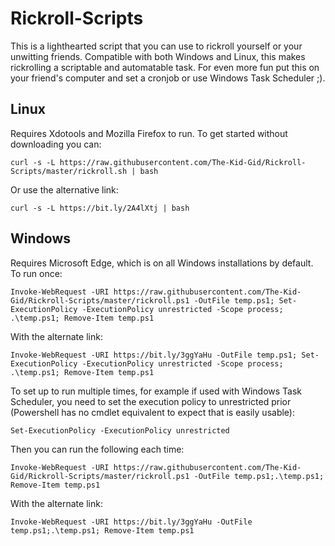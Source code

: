 # Rickroll-Scripts

This is a lighthearted script that you can use to rickroll yourself or your unwitting friends. Compatible with both Windows and Linux, this makes rickrolling a scriptable and automatable task. For even more fun put this on your friend's computer and set a cronjob or use Windows Task Scheduler ;).

## Linux

Requires Xdotools and Mozilla Firefox to run.
To get started without downloading you can:

    curl -s -L https://raw.githubusercontent.com/The-Kid-Gid/Rickroll-Scripts/master/rickroll.sh | bash

Or use the alternative link:

    curl -s -L https://bit.ly/2A4lXtj | bash

## Windows

Requires Microsoft Edge, which is on all Windows installations by default.
To run once:

	Invoke-WebRequest -URI https://raw.githubusercontent.com/The-Kid-Gid/Rickroll-Scripts/master/rickroll.ps1 -OutFile temp.ps1; Set-ExecutionPolicy -ExecutionPolicy unrestricted -Scope process; .\temp.ps1; Remove-Item temp.ps1

With the alternate link:

	Invoke-WebRequest -URI https://bit.ly/3ggYaHu -OutFile temp.ps1; Set-ExecutionPolicy -ExecutionPolicy unrestricted -Scope process; .\temp.ps1; Remove-Item temp.ps1

To set up to run multiple times, for example if used with Windows Task Scheduler, you need to set the execution policy to unrestricted prior (Powershell has no cmdlet equivalent to expect that is easily usable):

	Set-ExecutionPolicy -ExecutionPolicy unrestricted

Then you can run the following each time:

	Invoke-WebRequest -URI https://raw.githubusercontent.com/The-Kid-Gid/Rickroll-Scripts/master/rickroll.ps1 -OutFile temp.ps1;.\temp.ps1; Remove-Item temp.ps1

With the alternate link:

	Invoke-WebRequest -URI https://bit.ly/3ggYaHu -OutFile temp.ps1;.\temp.ps1; Remove-Item temp.ps1
